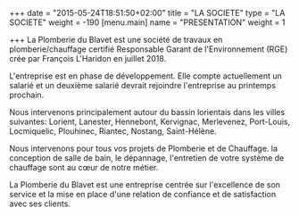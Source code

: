 +++
date = "2015-05-24T18:51:50+02:00"
title = "LA SOCIETE"
type = "LA SOCIETE"
weight = -190
[menu.main]
name = "PRESENTATION"
weight = 1

+++
La Plomberie du Blavet est une société de travaux en plomberie/chauffage certifié Responsable Garant de l'Environnement (RGE)  crée par François L'Haridon en juillet 2018.

L'entreprise est en phase de développement. Elle compte actuellement un salarié et un deuxième salarié devrait rejoindre l'entreprise au printemps prochain. 

Nous intervenons principalement autour du bassin lorientais dans les villes suivantes: Lorient, Lanester, Hennebont, Kervignac, Merlevenez, Port-Louis, Locmiquelic, Plouhinec, Riantec, Nostang, Saint-Hélène. 

Nous intervenons pour tous vos projets de Plomberie et de Chauffage. la conception de salle de bain, le dépannage, l'entretien de votre système de chauffage sont au cœur de notre métier.

La Plomberie du Blavet est une entreprise centrée sur l'excellence de son service et la mise en place d'une relation de confiance et de satisfaction avec ses clients.
